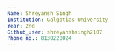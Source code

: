 ```yaml
---
Name: Shreyansh Singh
Institution: Galgotias University
Year: 2nd
Github_user: shreyanshsingh2107
Phone no.: 8130228024
---
```

